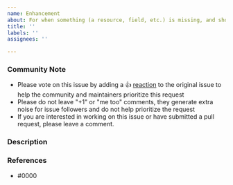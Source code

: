 ```yaml
---
name: Enhancement
about: For when something (a resource, field, etc.) is missing, and should be added.
title: ''
labels: ''
assignees: ''

---
```


### Community Note

<!--- Please keep this note for the community --->

* Please vote on this issue by adding a 👍 [reaction](https://blog.github.com/2016-03-10-add-reactions-to-pull-requests-issues-and-comments/)
to the original issue to help the community and maintainers prioritize this request
* Please do not leave "+1" or "me too" comments, they generate extra noise for issue followers and do
not help prioritize the request
* If you are interested in working on this issue or have submitted a pull request, please leave a comment.

### Description

<!--- Please leave a helpful description of the feature request here. Including use cases and why it would help you is a great way to convince maintainers to spend time on it. --->

### References

<!---
Information about referencing Github Issues: https://help.github.com/articles/basic-writing-and-formatting-syntax/#referencing-issues-and-pull-requests

Are there any other GitHub issues (open or closed) or pull requests that should be linked here? Vendor blog posts or documentation?
--->

* #0000
